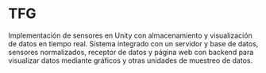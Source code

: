 # TFG
Implementación de sensores en Unity con almacenamiento y visualización de datos en tiempo real. Sistema integrado con un servidor y base de datos, sensores normalizados, receptor de datos y página web con backend para visualizar datos mediante gráficos y otras unidades de muestreo de datos.
